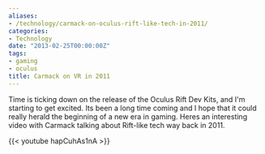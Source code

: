 ```yaml
---
aliases:
- /technology/carmack-on-oculus-rift-like-tech-in-2011/
categories:
- Technology
date: "2013-02-25T00:00:00Z"
tags:
- gaming
- oculus
title: Carmack on VR in 2011
---
```


Time is ticking down on the release of the Oculus Rift Dev Kits, and I'm starting to get excited. Its been a long time coming and I hope that it could really herald the beginning of a new era in gaming. Heres an interesting video with Carmack talking about Rift-like tech way back in 2011.

{{< youtube hapCuhAs1nA >}}